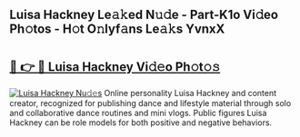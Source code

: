 ## Luisa Hackney Le𝚊𝚔ed N𝚞𝚍e - Part-K1o Vi𝚍eo Ph𝚘tos - H𝚘t O𝚗lyf𝚊ns Le𝚊𝚔s YvnxX

# <h2><a href="http://hf0auxr.feru.top/?c=Luisa+Hackney">🔗 👉 🔴 Luisa Hackney Vi𝚍𝚎o Ph𝚘t𝚘𝚜</a></h2>

[![Luisa Hackney Nu𝚍𝚎s](https://i.imgur.com/0TWrTi3.gif)](http://hf0auxr.feru.top/?c=Luisa+Hackney)
Online personality Luisa Hackney and content creator, recognized for publishing dance and lifestyle material through solo and collaborative dance routines and mini vlogs. Public figures Luisa Hackney can be role models for both positive and negative behaviors. 
